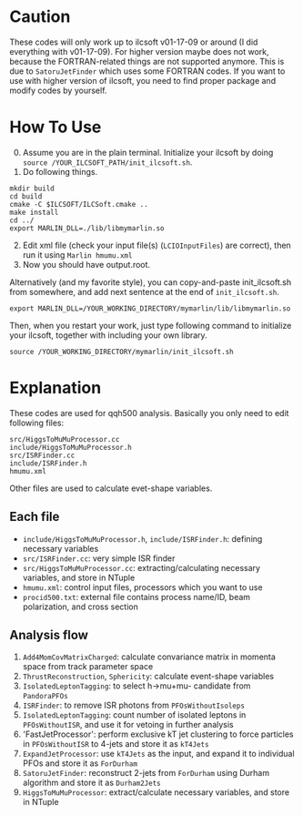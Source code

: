 # Caution
These codes will only work up to ilcsoft v01-17-09 or around (I did everything with v01-17-09).
For higher version maybe does not work, because the FORTRAN-related things are not supported anymore.
This is due to `SatoruJetFinder` which uses some FORTRAN codes.
If you want to use with higher version of ilcsoft, you need to find proper package and modify codes by yourself.

# How To Use
0. Assume you are in the plain terminal. Initialize your ilcsoft by doing `source /YOUR_ILCSOFT_PATH/init_ilcsoft.sh`.
1. Do following things.  
```
mkdir build
cd build
cmake -C $ILCSOFT/ILCSoft.cmake ..
make install
cd ../
export MARLIN_DLL=./lib/libmymarlin.so
```  
2. Edit xml file (check your input file(s) (`LCIOInputFiles`) are correct), then run it using `Marlin hmumu.xml`
3. Now you should have output.root.

Alternatively (and my favorite style), you can copy-and-paste init_ilcsoft.sh from somewhere, and add next sentence at the end of `init_ilcsoft.sh`.  
```
export MARLIN_DLL=/YOUR_WORKING_DIRECTORY/mymarlin/lib/libmymarlin.so
```
Then, when you restart your work, just type following command to initialize your ilcsoft, together with including your own library.
```
source /YOUR_WORKING_DIRECTORY/mymarlin/init_ilcsoft.sh
```

# Explanation
These codes are used for qqh500 analysis.
Basically you only need to edit following files:
```
src/HiggsToMuMuProcessor.cc
include/HiggsToMuMuProcessor.h
src/ISRFinder.cc
include/ISRFinder.h
hmumu.xml
```
Other files are used to calculate evet-shape variables.

## Each file
- `include/HiggsToMuMuProcessor.h`, `include/ISRFinder.h`: defining necessary variables
- `src/ISRFinder.cc`: very simple ISR finder
- `src/HiggsToMuMuProcessor.cc`: extracting/calculating necessary variables, and store in NTuple
- `hmumu.xml`: control input files, processors which you want to use
- `procid500.txt`: external file contains process name/ID, beam polarization, and cross section

## Analysis flow
1. `Add4MomCovMatrixCharged`: calculate convariance matrix in momenta space from track parameter space
2. `ThrustReconstruction`, `Sphericity`: calculate event-shape variables
3. `IsolatedLeptonTagging`: to select h->mu+mu- candidate from `PandoraPFOs`
4. `ISRFinder`: to remove ISR photons from `PFOsWithoutIsoleps`
5. `IsolatedLeptonTagging`: count number of isolated leptons in `PFOsWithoutISR`, and use it for vetoing in further analysis
6. 'FastJetProcessor': perform exclusive kT jet clustering to force particles in `PFOsWithoutISR` to 4-jets and store it as `kT4Jets`
7. `ExpandJetProcessor`: use `kT4Jets` as the input, and expand it to individual PFOs and store it as `ForDurham`
8. `SatoruJetFinder`: reconstruct 2-jets from `ForDurham` using Durham algorithm and store it as `Durham2Jets`
9. `HiggsToMuMuProcessor`: extract/calculate necessary variables, and store in NTuple
